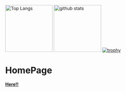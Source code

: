 <p align="left"> 
  <img alt="Top Langs" height="150px" src="https://my-language-clone.vercel.app/api/top-langs/?username=sunshine-724&layout=compact&show_icons=true&theme=onedark&exclude_repo=my-language" />
  <img alt="github stats" height="150px" src="https://my-language-clone.vercel.app/api?username=sunshine-724&theme=onedark&show_icons=true" />
  <a href="https://github.com/ryo-ma/github-profile-trophy">
    <img alt="trophy" src="https://github-profile-trophy.vercel.app/?username=sunshine-724&theme=onedark" />
  </a>
</p>

<h1>HomePage</h1>
<a href="https://sunshine-724.github.io/index-jp.html"><strong>Here!!</strong></a>
